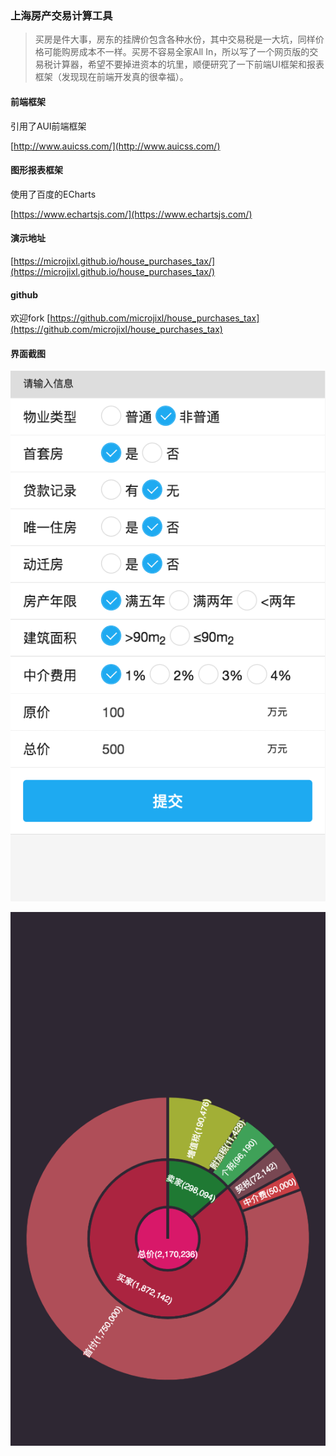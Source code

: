 ### 上海房产交易计算工具

>买房是件大事，房东的挂牌价包含各种水份，其中交易税是一大坑，同样价格可能购房成本不一样。买房不容易全家All In，所以写了一个网页版的交易税计算器，希望不要掉进资本的坑里，顺便研究了一下前端UI框架和报表框架（发现现在前端开发真的很幸福）。

#### 前端框架
引用了AUI前端框架

[http://www.auicss.com/](http://www.auicss.com/)

#### 图形报表框架
使用了百度的ECharts

[https://www.echartsjs.com/](https://www.echartsjs.com/)

#### 演示地址
[https://microjixl.github.io/house_purchases_tax/](https://microjixl.github.io/house_purchases_tax/)

#### github
欢迎fork 
[https://github.com/microjixl/house_purchases_tax](https://github.com/microjixl/house_purchases_tax)

#### 界面截图

![form](screen_capture/form.png)

![result](screen_capture/result.png)

